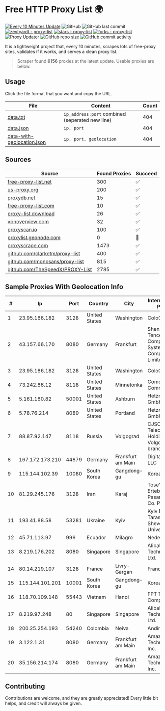 
# Free HTTP Proxy List 🌍

[![Every 10 Minutes Update](https://github.com/mertguvencli/http-proxy-list/actions/workflows/main.yml/badge.svg?branch=main)](https://github.com/mertguvencli/http-proxy-list/actions/workflows/main.yml)
![GitHub](https://img.shields.io/github/license/mertguvencli/http-proxy-list)
![GitHub last commit](https://img.shields.io/github/last-commit/mertguvencli/http-proxy-list)
[![zevtyardt - proxy-list](https://img.shields.io/static/v1?label=zevtyardt&message=proxy-list&color=blue&logo=github)](https://github.com/zevtyardt/proxy-list "Go to GitHub repo")
[![stars - proxy-list](https://img.shields.io/github/stars/zevtyardt/proxy-list?style=social)](https://github.com/zevtyardt/proxy-list)
[![forks - proxy-list](https://img.shields.io/github/forks/zevtyardt/proxy-list?style=social)](https://github.com/zevtyardt/proxy-list)
[![Proxy Updater](https://github.com/zevtyardt/proxy-list/workflows/Proxy%20Updater/badge.svg)](https://github.com/zevtyardt/proxy-list/actions?query=workflow:"Proxy+Updater")
![GitHub repo size](https://img.shields.io/github/repo-size/zevtyardt/proxy-list)
[![GitHub commit activity](https://img.shields.io/github/commit-activity/m/zevtyardt/proxy-list?logo=commits)](https://github.com/zevtyardt/proxy-list/commits/main)

It is a lightweight project that, every 10 minutes, scrapes lots of free-proxy sites, validates if it works, and serves a clean proxy list.

> Scraper found **6156** proxies at the latest update. Usable proxies are below.

## Usage

Click the file format that you want and copy the URL.

|File|Content|Count|
|----|-------|-----|
|[data.txt](https://raw.githubusercontent.com/mertguvencli/http-proxy-list/main/proxy-list/data.txt)|`ip_address:port` combined (seperated new line)|404|
|[data.json](https://raw.githubusercontent.com/mertguvencli/http-proxy-list/main/proxy-list/data.json)|`ip, port`|404|
|[data-with-geolocation.json](https://raw.githubusercontent.com/mertguvencli/http-proxy-list/main/proxy-list/data-with-geolocation.json)|`ip, port, geolocation`|404|

## Sources

|Source|Found Proxies|Succeed|
|------|-------------|-------|
|[free-proxy-list.net](https://free-proxy-list.net)|300|✅|
|[us-proxy.org](https://www.us-proxy.org)|200|✅|
|[proxydb.net](http://proxydb.net)|15|✅|
|[free-proxy-list.com](https://free-proxy-list.com/?page=&port=&type%5B%5D=http&type%5B%5D=https&up_time=0&search=Search)|10|✅|
|[proxy-list.download](https://www.proxy-list.download/HTTP)|26|✅|
|[vpnoverview.com](https://vpnoverview.com/privacy/anonymous-browsing/free-proxy-servers)|32|✅|
|[proxyscan.io](https://www.proxyscan.io)|100|✅|
|[proxylist.geonode.com](https://proxylist.geonode.com/api/proxy-list?limit=300&page=1&sort_by=lastChecked&sort_type=desc&protocols=http,https)|0|🚫|
|[proxyscrape.com](https://api.proxyscrape.com/v2/?request=displayproxies&protocol=http&timeout=10000&country=all&ssl=all&anonymity=all)|1473|✅|
|[github.com/clarketm/proxy-list](https://raw.githubusercontent.com/clarketm/proxy-list/master/proxy-list-raw.txt)|400|✅|
|[github.com/monosans/proxy-list](https://raw.githubusercontent.com/monosans/proxy-list/main/proxies/http.txt)|815|✅|
|[github.com/TheSpeedX/PROXY-List](https://raw.githubusercontent.com/TheSpeedX/PROXY-List/master/http.txt)|2785|✅|


## Sample Proxies With Geolocation Info

|#|Ip|Port|Country|City|Internet Service Provider|
|-|--|----|-------|----|-------------------------|
|1|23.95.186.182|3128|United States|Washington|ColoCrossing|
|2|43.157.66.170|8080|Germany|Frankfurt|Shenzhen Tencent Computer Systems Company Limited|
|3|23.95.186.182|3128|United States|Washington|ColoCrossing|
|4|73.242.86.12|8118|United States|Minnetonka|Comcast Cable Communications|
|5|5.161.180.82|50001|United States|Ashburn|Hetzner Online GmbH|
|6|5.78.76.214|8080|United States|Portland|Hetzner Online GmbH|
|7|88.87.92.147|8118|Russia|Volgograd|CJSC "ER-Telecom Holding" Volgograd branch|
|8|167.172.173.210|44879|Germany|Frankfurt am Main|DigitalOcean, LLC|
|9|115.144.102.39|10080|South Korea|Gangdong-gu|Korea Telecom|
|10|81.29.245.176|3128|Iran|Karaj|Tose'h Fanavari Ertebabat Pasargad Arian Co. PJS|
|11|193.41.88.58|53281|Ukraine|Kyiv|Kyiv National Taras Shevchenko University|
|12|45.71.113.97|999|Ecuador|Milagro|Nedetel S.A.|
|13|8.219.176.202|8080|Singapore|Singapore|Alibaba (US) Technology Co., Ltd.|
|14|80.14.219.107|3128|France|Livry-Gargan|France Telecom|
|15|115.144.101.201|10001|South Korea|Gangdong-gu|Korea Telecom|
|16|118.70.109.148|55443|Vietnam|Hanoi|FPT Telecom Company|
|17|8.219.97.248|80|Singapore|Singapore|Alibaba (US) Technology Co., Ltd.|
|18|200.25.254.193|54240|Colombia|Neiva|Andinet ON Line|
|19|3.122.1.31|8080|Germany|Frankfurt am Main|Amazon Technologies Inc.|
|20|35.156.214.174|8080|Germany|Frankfurt am Main|Amazon Technologies Inc.|



## Contributing

Contributions are welcome, and they are greatly appreciated! Every
little bit helps, and credit will always be given.

